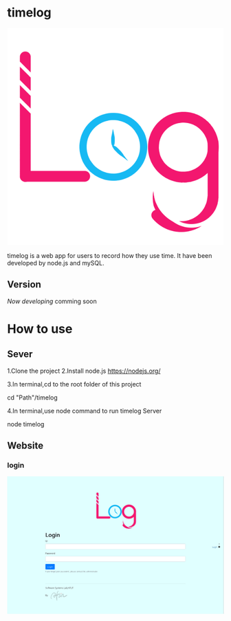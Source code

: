 # timelog
![](/UI/assets/timelog.png)

timelog is a web app for users to record how they use time.
It have been developed by node.js and mySQL.

## Version
*Now developing* comming soon
# How to use
## Sever
1.Clone the project
2.Install node.js
https://nodejs.org/

3.In terminal,cd to the root folder of this project

cd "Path"/timelog

4.In terminal,use node command to run timelog Server

node timelog

## Website

### login
![](/UI/assets/sampleLogin.png)
